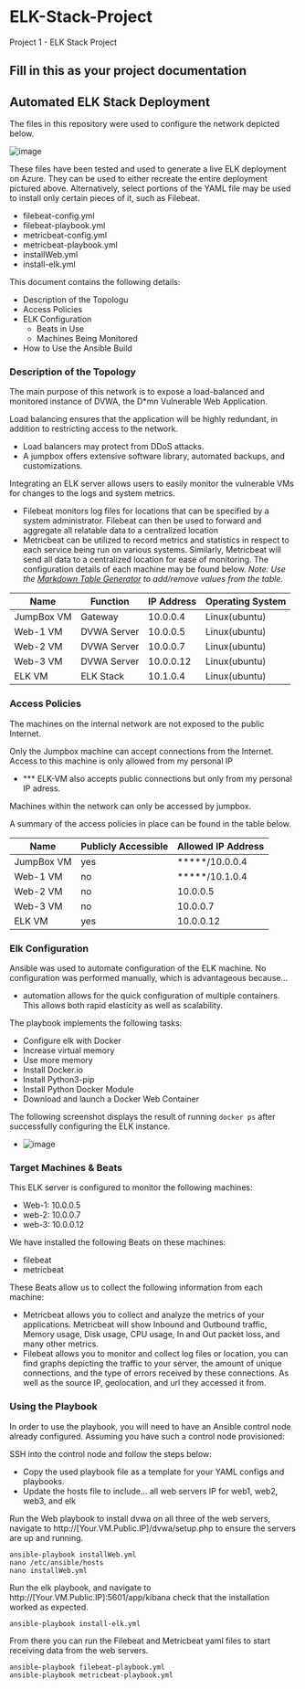 # ELK-Stack-Project
Project 1 - ELK Stack Project

## Fill in this as your project documentation
## Automated ELK Stack Deployment

The files in this repository were used to configure the network depicted below.

![image](https://user-images.githubusercontent.com/95393740/160325128-e69bacf1-8e31-450d-b12c-ee010357d2bc.png)



These files have been tested and used to generate a live ELK deployment on Azure. They can be used to either recreate the entire deployment pictured above. Alternatively, select portions of the YAML file may be used to install only certain pieces of it, such as Filebeat.

  - filebeat-config.yml
  - filebeat-playbook.yml
  - metricbeat-config.yml
  - metricbeat-playbook.yml
  - installWeb.yml
  - install-elk.yml

This document contains the following details:
- Description of the Topologu
- Access Policies
- ELK Configuration
  - Beats in Use
  - Machines Being Monitored
- How to Use the Ansible Build


### Description of the Topology

The main purpose of this network is to expose a load-balanced and monitored instance of DVWA, the D*mn Vulnerable Web Application.

Load balancing ensures that the application will be highly redundant, in addition to restricting access to the network.
- Load balancers may protect from DDoS attacks. 
- A jumpbox offers extensive software library, automated backups, and customizations.

Integrating an ELK server allows users to easily monitor the vulnerable VMs for changes to the logs and system metrics.
- Filebeat monitors log files for locations that can be specified by a system administrator. Filebeat can then be used to forward and aggregate all relatable data to a centralized location
- Metricbeat can be utilized to record metrics and statistics in respect to each service being run on various systems. Similarly, Metricbeat will send all data to a centralized location for ease of monitoring.
The configuration details of each machine may be found below.
_Note: Use the [Markdown Table Generator](http://www.tablesgenerator.com/markdown_tables) to add/remove values from the table_.

| Name       | Function    | IP Address | Operating System |
|------------|-------------|------------|------------------|
| JumpBox VM | Gateway     | 10.0.0.4   | Linux(ubuntu)    |
| Web-1 VM   | DVWA Server | 10.0.0.5   | Linux(ubuntu)    |
| Web-2 VM   | DVWA Server | 10.0.0.7   | Linux(ubuntu)    |
| Web-3 VM   | DVWA Server | 10.0.0.12  | Linux(ubuntu)    |
| ELK VM     | ELK Stack   | 10.1.0.4   | Linux(ubuntu)    |

### Access Policies

The machines on the internal network are not exposed to the public Internet. 

Only the Jumpbox machine can accept connections from the Internet. Access to this machine is only allowed from my personal IP
- *** ELK-VM also accepts public connections but only from my personal IP adress.

Machines within the network can only be accessed by jumpbox.

A summary of the access policies in place can be found in the table below.

| Name       | Publicly Accessible | Allowed IP Address |
|------------|---------------------|--------------------|
| JumpBox VM | yes                 | *****/10.0.0.4     |
| Web-1 VM   | no                  | *****/10.1.0.4     |
| Web-2 VM   | no                  | 10.0.0.5           |
| Web-3 VM   | no                  | 10.0.0.7           |
| ELK VM     | yes                 | 10.0.0.12          |

### Elk Configuration

Ansible was used to automate configuration of the ELK machine. No configuration was performed manually, which is advantageous because...
- automation allows for the quick configuration of multiple containers. This allows both rapid elasticity as well as scalability.

The playbook implements the following tasks:
   - Configure elk with Docker
   - Increase virtual memory
   - Use more memory
   - Install Docker.io
   - Install Python3-pip
   - Install Python Docker Module
   - Download and launch a Docker Web Container



The following screenshot displays the result of running `docker ps` after successfully configuring the ELK instance.

- ![image](https://user-images.githubusercontent.com/95393740/160465131-e9f01bf4-4633-4a0b-abfb-9968b1175104.png)


### Target Machines & Beats
This ELK server is configured to monitor the following machines:
- Web-1: 10.0.0.5
- web-2: 10.0.0.7
- web-3: 10.0.0.12

We have installed the following Beats on these machines:
- filebeat
- metricbeat

These Beats allow us to collect the following information from each machine:
- Metricbeat allows you to collect and analyze the metrics of your applications. Metricbeat will show Inbound and Outbound traffic, Memory usage, Disk usage, CPU usage, In and Out packet loss, and many other metrics.
- Filebeat allows you to monitor and collect log files or location, you can find graphs depicting the traffic to your server, the amount of unique connections, and the type of errors received by these connections. As well as the source IP, geolocation, and url they accessed it from.

### Using the Playbook
In order to use the playbook, you will need to have an Ansible control node already configured. Assuming you have such a control node provisioned: 

SSH into the control node and follow the steps below:
- Copy the used playbook file as a template for your YAML configs and playbooks.
- Update the hosts file to include... all web servers IP for web1, web2, web3, and elk


Run the Web playbook to install dvwa on all three of the web servers, navigate to http://[Your.VM.Public.IP]/dvwa/setup.php to ensure the servers are up and running.

    ansible-playbook installWeb.yml
    nano /etc/ansible/hosts
    nano installWeb.yml

Run the elk playbook, and navigate to http://[Your.VM.Public.IP]:5601/app/kibana check that the installation worked as expected.

    ansible-playbook install-elk.yml

From there you can run the Filebeat and Metricbeat yaml files to start receiving data from the web servers.

    ansible-playbook filebeat-playbook.yml
    ansible-playbook metricbeat-playbook.yml




